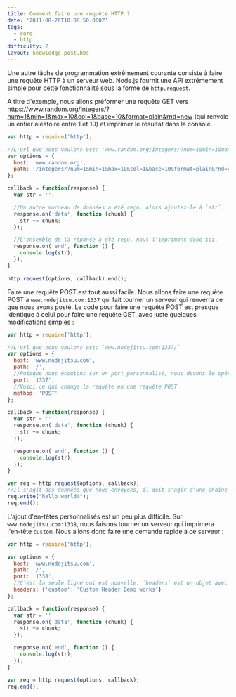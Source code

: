 ```yaml
---
title: Comment faire une requête HTTP ?
date: '2011-08-26T10:08:50.000Z'
tags:
  - core
  - http
difficulty: 2
layout: knowledge-post.hbs
---
```


Une autre tâche de programmation extrêmement courante consiste à faire une requête HTTP à un serveur web. Node.js fournit une API extrêmement simple pour cette fonctionnalité sous la forme de `http.request`.

A titre d'exemple, nous allons préformer une requête GET vers <https://www.random.org/integers/?num=1&min=1&max=10&col=1&base=10&format=plain&rnd=new> (qui renvoie un entier aléatoire entre 1 et 10) et imprimer le résultat dans la console.

```javascript
var http = require('http');

//L'url que nous voulons est: 'www.random.org/integers/?num=1&min=1&max=10&col=1&base=10&format=plain&rnd=new'
var options = {
  host: 'www.random.org',
  path: '/integers/?num=1&min=1&max=10&col=1&base=10&format=plain&rnd=new'
};

callback = function(response) {
  var str = '';

  //Un autre morceau de données a été reçu, alors ajoutez-le à `str`.
  response.on('data', function (chunk) {
    str += chunk;
  });

  //L'ensemble de la réponse a été reçu, nous l'imprimons donc ici.
  response.on('end', function () {
    console.log(str);
  });
}

http.request(options, callback).end();
```

Faire une requête POST est tout aussi facile. Nous allons faire une requête POST à `www.nodejitsu.com:1337` qui fait tourner un serveur qui renverra ce que nous avons posté. Le code pour faire une requête POST est presque identique à celui pour faire une requête GET, avec juste quelques modifications simples :

```javascript
var http = require('http');

//L'url que nous voulons est: `www.nodejitsu.com:1337/`
var options = {
  host: 'www.nodejitsu.com',
  path: '/',
  //Puisque nous écoutons sur un port personnalisé, nous devons le spécifier à la main
  port: '1337',
  //Voici ce qui change la requête en une requête POST
  method: 'POST'
};

callback = function(response) {
  var str = ''
  response.on('data', function (chunk) {
    str += chunk;
  });

  response.on('end', function () {
    console.log(str);
  });
}

var req = http.request(options, callback);
//Il s'agit des données que nous envoyons, il doit s'agir d'une chaîne ou d'un tampon.
req.write("hello world!");
req.end();
```

L'ajout d'en-têtes personnalisés est un peu plus difficile. Sur `www.nodejitsu.com:1338`, nous faisons tourner un serveur qui imprimera l'en-tête `custom`. Nous allons donc faire une demande rapide à ce serveur :

```javascript
var http = require('http');

var options = {
  host: 'www.nodejitsu.com',
  path: '/',
  port: '1338',
  //C'est la seule ligne qui est nouvelle. `headers` est un objet avec les en-têtes à demander
  headers: {'custom': 'Custom Header Demo works'}
};

callback = function(response) {
  var str = ''
  response.on('data', function (chunk) {
    str += chunk;
  });

  response.on('end', function () {
    console.log(str);
  });
}

var req = http.request(options, callback);
req.end();
```
